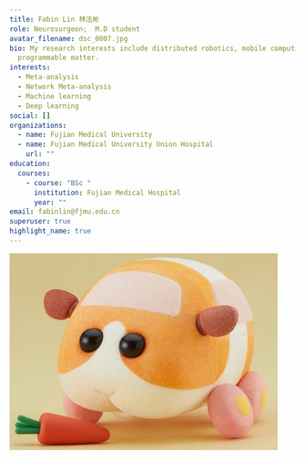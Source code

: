 ```yaml
---
title: Fabin Lin 林法彬
role: Neurosurgeon;  M.D student
avatar_filename: dsc_0007.jpg
bio: My research interests include distributed robotics, mobile computing and
  programmable matter.
interests:
  - Meta-analysis
  - Network Meta-analysis
  - Machine learning
  - Deep learning
social: []
organizations:
  - name: Fujian Medical University
  - name: Fujian Medical University Union Hospital
    url: ""
education:
  courses:
    - course: "BSc "
      institution: Fujian Medical Hospital
      year: ""
email: fabinlin@fjmu.edu.cn
superuser: true
highlight_name: true
---
```

![](qq截图20220418202610.jpg)